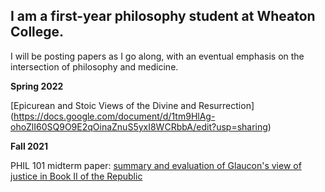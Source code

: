 ## I am a first-year philosophy student at Wheaton College.

I will be posting papers as I go along, with an eventual emphasis on the intersection of philosophy and medicine.

**Spring 2022**

[Epicurean and Stoic Views of the Divine and Resurrection] (https://docs.google.com/document/d/1tm9HlAg-ohoZlI60SQ9O9E2qOinaZnuS5yxI8WCRbbA/edit?usp=sharing)

**Fall 2021**

PHIL 101 midterm paper: [summary and evaluation of Glaucon's view of justice in Book II of the Republic](https://docs.google.com/document/d/1UGpV75qY1NKw7auDt25fCovtOkKyZzk-/edit?usp=sharing&ouid=102486413588053825109&rtpof=true&sd=true)

